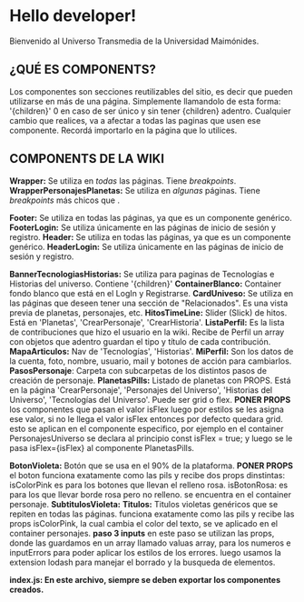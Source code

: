 # Hello developer!
Bienvenido al Universo Transmedia de la Universidad Maimónides.


## ¿QUÉ ES COMPONENTS?
Los componentes son secciones reutilizables del sitio, es decir que pueden utilizarse en más de una página.
Simplemente llamandolo de esta forma: <Componente>'{children}'</Componente> 0 </Componente> en caso de ser único y sin tener {children} adentro.
Cualquier cambio que realices, va a afectar a todas las paginas que usen ese componente.
Recordá importarlo en la página que lo utilices.

## COMPONENTS DE LA WIKI

**Wrapper:** Se utiliza en *todas* las páginas. Tiene *breakpoints*.
**WrapperPersonajesPlanetas:** Se utiliza en *algunas* páginas. Tiene *breakpoints* más chicos que <Wrapper>.

**Footer:** Se utiliza en todas las páginas, ya que es un componente genérico.
**FooterLogin:** Se utiliza únicamente en las páginas de inicio de sesión y registro.
**Header:** Se utiliza en todas las páginas, ya que es un componente genérico.
**HeaderLogin:** Se utiliza únicamente en las páginas de inicio de sesión y registro.


**BannerTecnologiasHistorias:** Se utiliza para paginas de Tecnologías e Historias del universo. Contiene '{children}'
**ContainerBlanco:** Container fondo blanco que está en el LogIn y Registrarse.
**CardUniveso:** Se utiliza en las páginas que deseen tener una sección de "Relacionados". Es una vista previa de planetas, personajes, etc.
**HitosTimeLine:** Slider (Slick) de hitos. Está en 'Planetas', 'CrearPersonaje', 'CrearHistoria'.
**ListaPerfil:** Es la lista de contribuciones que hizo el usuario en la wiki. Recibe de Perfil un array con objetos que adentro guardan el tipo y título de cada contribución.
**MapaArticulos:** Nav de 'Tecnologías', 'Historias'.
**MiPerfil:** Son los datos de la cuenta, foto, nombre, usuario, mail y botones de acción para cambiarlos.
**PasosPersonaje**: Carpeta con subcarpetas de los distintos pasos de creación de personaje.
**PlanetasPills:** Listado de planetas con PROPS. Está en la página 'CrearPersonaje', 'Personajes del Universo', 'Historias del Universo', 'Tecnologías del
Universo'. Puede ser grid o flex. 
**PONER PROPS** los componentes que pasan el valor isFlex luego por estilos se les asigna ese valor, si no le llega el valor isFlex entonces por defecto quedara grid. esto se aplican en el componente especifico, por ejemplo en el container PersonajesUniverso se declara al principio   const isFlex = true;
y luego se le pasa isFlex={isFlex} al componente PlanetasPills.


**BotonVioleta:** Botón que se usa en el 90% de la plataforma. **PONER PROPS** el boton funciona exatamente como las pils y  recibe dos props dinstintas:
isColorPink es para los botones que llevan el relleno rosa.
isBotonRosa: es para los que llevar borde rosa pero no relleno.
se encuentra en el container personaje.
**SubtitulosVioleta:**
**Titulos:** Titulos violetas genéricos que se repiten en todas las páginas. funciona exatamente como las pils y  recibe las props isColorPink, la cual cambia el color del texto, se ve aplicado en el container personajes.
**paso 3 inputs** en este paso se utilizan las props, donde las guardamos en un array llamado valuas array, para los numeros e inputErrors para poder aplicar los estilos de los errores. luego usamos la extension lodash para manejar el borrado y la busqueda de elementos.

**index.js: En este archivo, siempre se deben exportar los componentes creados.**






